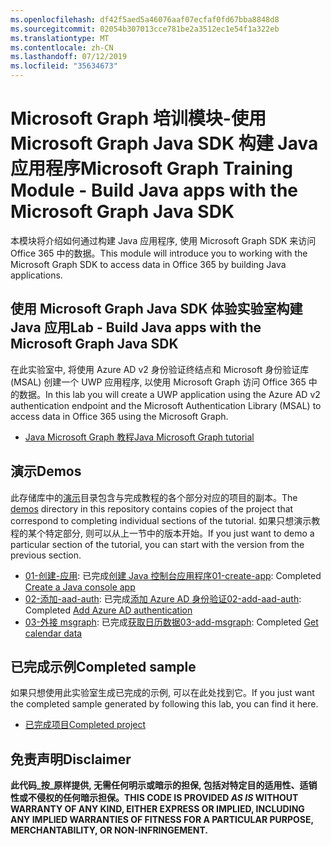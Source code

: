 ```yaml
---
ms.openlocfilehash: df42f5aed5a46076aaf07ecfaf0fd67bba8848d8
ms.sourcegitcommit: 02054b307013cce781be2a3512ec1e54f1a322eb
ms.translationtype: MT
ms.contentlocale: zh-CN
ms.lasthandoff: 07/12/2019
ms.locfileid: "35634673"
---
```

# <a name="microsoft-graph-training-module---build-java-apps-with-the-microsoft-graph-java-sdk"></a><span data-ttu-id="dac3b-101">Microsoft Graph 培训模块-使用 Microsoft Graph Java SDK 构建 Java 应用程序</span><span class="sxs-lookup"><span data-stu-id="dac3b-101">Microsoft Graph Training Module - Build Java apps with the Microsoft Graph Java SDK</span></span>

<span data-ttu-id="dac3b-102">本模块将介绍如何通过构建 Java 应用程序, 使用 Microsoft Graph SDK 来访问 Office 365 中的数据。</span><span class="sxs-lookup"><span data-stu-id="dac3b-102">This module will introduce you to working with the Microsoft Graph SDK to access data in Office 365 by building Java applications.</span></span>

## <a name="lab---build-java-apps-with-the-microsoft-graph-java-sdk"></a><span data-ttu-id="dac3b-103">使用 Microsoft Graph Java SDK 体验实验室构建 Java 应用</span><span class="sxs-lookup"><span data-stu-id="dac3b-103">Lab - Build Java apps with the Microsoft Graph Java SDK</span></span>

<span data-ttu-id="dac3b-104">在此实验室中, 将使用 Azure AD v2 身份验证终结点和 Microsoft 身份验证库 (MSAL) 创建一个 UWP 应用程序, 以使用 Microsoft Graph 访问 Office 365 中的数据。</span><span class="sxs-lookup"><span data-stu-id="dac3b-104">In this lab you will create a UWP application using the Azure AD v2 authentication endpoint and the Microsoft Authentication Library (MSAL) to access data in Office 365 using the Microsoft Graph.</span></span>

- [<span data-ttu-id="dac3b-105">Java Microsoft Graph 教程</span><span class="sxs-lookup"><span data-stu-id="dac3b-105">Java Microsoft Graph tutorial</span></span>](https://docs.microsoft.com/graph/tutorials/java)

## <a name="demos"></a><span data-ttu-id="dac3b-106">演示</span><span class="sxs-lookup"><span data-stu-id="dac3b-106">Demos</span></span>

<span data-ttu-id="dac3b-107">此存储库中的[演示](./demos)目录包含与完成教程的各个部分对应的项目的副本。</span><span class="sxs-lookup"><span data-stu-id="dac3b-107">The [demos](./demos) directory in this repository contains copies of the project that correspond to completing individual sections of the tutorial.</span></span> <span data-ttu-id="dac3b-108">如果只想演示教程的某个特定部分, 则可以从上一节中的版本开始。</span><span class="sxs-lookup"><span data-stu-id="dac3b-108">If you just want to demo a particular section of the tutorial, you can start with the version from the previous section.</span></span>

- <span data-ttu-id="dac3b-109">[01-创建-应用](Demos/01-create-app): 已完成[创建 Java 控制台应用程序](https://docs.microsoft.com/graph/tutorials/java?tutorial-step=1)</span><span class="sxs-lookup"><span data-stu-id="dac3b-109">[01-create-app](Demos/01-create-app): Completed [Create a Java console app](https://docs.microsoft.com/graph/tutorials/java?tutorial-step=1)</span></span>
- <span data-ttu-id="dac3b-110">[02-添加-aad-auth](Demos/02-add-aad-auth): 已完成[添加 Azure AD 身份验证](https://docs.microsoft.com/graph/tutorials/java?tutorial-step=3)</span><span class="sxs-lookup"><span data-stu-id="dac3b-110">[02-add-aad-auth](Demos/02-add-aad-auth): Completed [Add Azure AD authentication](https://docs.microsoft.com/graph/tutorials/java?tutorial-step=3)</span></span>
- <span data-ttu-id="dac3b-111">[03-外接 msgraph](Demos/03-add-msgraph): 已完成[获取日历数据](https://docs.microsoft.com/graph/tutorials/java?tutorial-step=4)</span><span class="sxs-lookup"><span data-stu-id="dac3b-111">[03-add-msgraph](Demos/03-add-msgraph): Completed [Get calendar data](https://docs.microsoft.com/graph/tutorials/java?tutorial-step=4)</span></span>

## <a name="completed-sample"></a><span data-ttu-id="dac3b-112">已完成示例</span><span class="sxs-lookup"><span data-stu-id="dac3b-112">Completed sample</span></span>

<span data-ttu-id="dac3b-113">如果只想使用此实验室生成已完成的示例, 可以在此处找到它。</span><span class="sxs-lookup"><span data-stu-id="dac3b-113">If you just want the completed sample generated by following this lab, you can find it here.</span></span>

- [<span data-ttu-id="dac3b-114">已完成项目</span><span class="sxs-lookup"><span data-stu-id="dac3b-114">Completed project</span></span>](Demos/03-add-msgraph)

## <a name="disclaimer"></a><span data-ttu-id="dac3b-115">免责声明</span><span class="sxs-lookup"><span data-stu-id="dac3b-115">Disclaimer</span></span>

<span data-ttu-id="dac3b-116">**此代码_按_原样提供, 无需任何明示或暗示的担保, 包括对特定目的适用性、适销性或不侵权的任何暗示担保。**</span><span class="sxs-lookup"><span data-stu-id="dac3b-116">**THIS CODE IS PROVIDED _AS IS_ WITHOUT WARRANTY OF ANY KIND, EITHER EXPRESS OR IMPLIED, INCLUDING ANY IMPLIED WARRANTIES OF FITNESS FOR A PARTICULAR PURPOSE, MERCHANTABILITY, OR NON-INFRINGEMENT.**</span></span>
